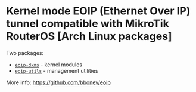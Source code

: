 # Kernel mode EOIP (Ethernet Over IP) tunnel compatible with MikroTik RouterOS [Arch Linux packages]

Two packages:

* [`eoip-dkms`](eoip-dkms) - kernel modules
* [`eoip-utils`](eoip-utils) - management utilities

More info: https://github.com/bbonev/eoip
